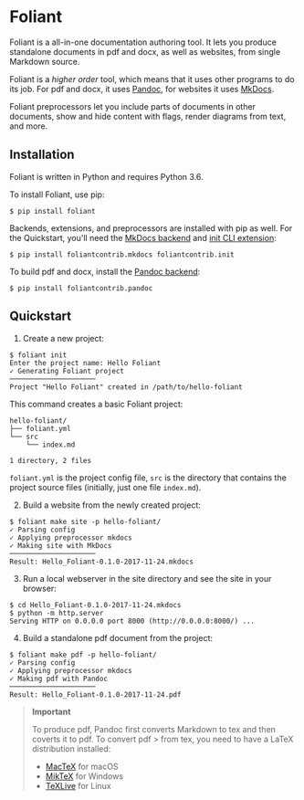 # Foliant

Foliant is a all-in-one documentation authoring tool. It lets you produce standalone documents in pdf and docx, as well as websites, from single Markdown source.

Foliant is a *higher order* tool, which means that it uses other programs to do its job. For pdf and docx, it uses [Pandoc](http://pandoc.org/), for websites it uses [MkDocs](http://www.mkdocs.org/).

Foliant preprocessors let you include parts of documents in other documents, show and hide content with flags, render diagrams from text, and more.

## Installation

Foliant is written in Python and requires Python 3.6.

To install Foliant, use pip:

```shell
$ pip install foliant
```

Backends, extensions, and preprocessors are installed with pip as well. For the Quickstart, you'll need the [MkDocs backend]() and [init CLI extension]():

```shell
$ pip install foliantcontrib.mkdocs foliantcontrib.init
```

To build pdf and docx, install the [Pandoc backend]():

```shell
$ pip install foliantcontrib.pandoc
```


## Quickstart

1. Create a new project:

```shell
$ foliant init
Enter the project name: Hello Foliant
✓ Generating Foliant project
─────────────────────
Project "Hello Foliant" created in /path/to/hello-foliant
```

This command creates a basic Foliant project:

```
hello-foliant/
├── foliant.yml
└── src
    └── index.md

1 directory, 2 files
```

`foliant.yml` is the project config file, `src` is the directory that contains the project source files (initially, just one file `index.md`).

2. Build a website from the newly created project:

```shell
$ foliant make site -p hello-foliant/
✓ Parsing config
✓ Applying preprocessor mkdocs
✓ Making site with MkDocs
─────────────────────
Result: Hello_Foliant-0.1.0-2017-11-24.mkdocs
```

3. Run a local webserver in the site directory and see the site in your browser:

```shell
$ cd Hello_Foliant-0.1.0-2017-11-24.mkdocs
$ python -m http.server
Serving HTTP on 0.0.0.0 port 8000 (http://0.0.0.0:8000/) ...
```

4. Build a standalone pdf document from the project:

```shell
$ foliant make pdf -p hello-foliant/
✓ Parsing config
✓ Applying preprocessor mkdocs
✓ Making pdf with Pandoc
─────────────────────
Result: Hello_Foliant-0.1.0-2017-11-24.pdf
```

> **Important**
>
> To produce pdf, Pandoc first converts Markdown to tex and then coverts it to pdf. To convert pdf > from tex, you need to have a LaTeX distribution installed:
>
> -   [MacTeX](http://tug.org/mactex/) for macOS
> -   [MikTeX](https://miktex.org/) for Windows
> -   [TeXLive](https://tug.org/texlive/) for Linux
